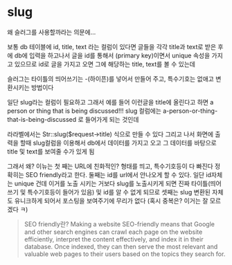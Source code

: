 # slug
왜 슬러그를 사용할까라는 의문에...

보통 db 테이블에 id, title, text 라는 컬럼이 있다면
글들을 각각 title과 text로 받은 후에 db에 입력을 하고나서
글을 id를 통해서 (primary key)이면서 unique 속성을 가지고 있으므로 
id로 글을 가지고 오면 그에 해당하는 title, text를 볼 수 있는데

슬러그는 타이틀의 띄어쓰기는 -(하이픈)를 넣어서 만들어 주고, 특수기호는 없애고 변환시키는 방법이다

일단 slug라는 컬럼이 필요하고
그래서 예를 들어 이런글을 title에 올린다고 하면
a person or thing that is being discussed!!!
slug 컬럼에는 a-person-or-thing-that-is-being-discussed 로 들어가게 되는 것인데

라라벨에서는 Str::slug($request->title) 식으로 만들 수 있다
그리고 나서 화면에 출력을 할때 slug컬럼을 이용해서 db에서 데이터를 가지고 오고 
그 데이터를 바탕으로 title 및 text를 보여줄 수가 있게 됨

그래서 왜?
이뉴는 첫 째는 URL에 친화적인? 형태를 띄고, 특수기호등이 다 빠진다
정확히는 SEO friendly라고 한다.
둘째는 id를 url에서 안나오게 할 수 있다. 일단 id자체는 unique 건데 이거를 노출 시키는 거보다 
slug를 노출시키게 되면 진짜 타이틀(띄어쓰기 및 특수기호등이 들어가 있음) 및 id를 알 수 없게 되므로
셋째는 slug 변환된 자체도 유니크하게 되어서 포스팅을 보여주기에 무리가 없다 (혹시 중복은? 이거는 잘 모르겠다 ㅋ)

> SEO friendly란? Making a website SEO-friendly means that Google and other search engines can crawl each page on the website efficiently, interpret the content effectively, and index it in their database. Once indexed, they can then serve the most relevant and valuable web pages to their users based on the topics they search for.